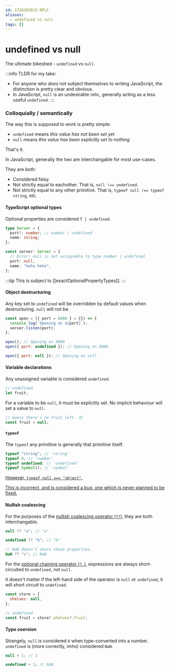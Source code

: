 ```yaml
---
id: 1726203812-NPLC
aliases:
  - undefined vs null
tags: []
---
```


# undefined vs null

The ultimate bikeshed - `undefined` vs `null`.

:::info TLDR for my take:
- For anyone who _does not_ subject themselves to writing JavaScript, the distinction is pretty clear and obvious.
- In JavaScript, `null` is an undesirable relic, generally acting as a less useful `undefined`.
:::

### Colloquially / semantically

The way this is _supposed_ to work is pretty simple:

- `undefined` means _this value has not been set yet_
- `null` means _this value has been explicitly set to nothing_

That's it.

In JavaScript, generally the two are interchangable for most use-cases.

They are both:

- Considered falsy.
- Not strictly equal to eachother. That is, `null !== undefined`.
- Not strictly equal to any other primitive. That is, `typeof null !== typeof string`, etc.

#### TypeScript optional types

Optional properties are considered `T | undefined`.

```ts
type Server = {
  port?: number; // number | undefined
  name: string;
};

const server: Server = {
  // Error! null is not assignable to type number | undefined
  port: null,
  name: "haha hehe",
};
```

:::tip
This is subject to [[exactOptionalPropertyTypes]].
:::

#### Object destructuring

Any key set to `undefined` will be overridden by default values when destructuring. `null` will not be.

```js
const open = ({ port = 8080 } = {}) => {
  console.log(`Opening on ${port}`);
  server.listen(port);
};

open(); // Opening on 8080
open({ port: undefined }); // Opening on 8080

open({ port: null }); // Opening on null
```

#### Variable declarations

Any unassigned variable is considered `undefined`.

```js
// undefined
let fruit;
```

For a variable to be `null`, it must be explicitly set. No implicit behaviour will set a value to `null`.

```js
// Guess there's no fruit left. 😢
const fruit = null;
```

#### `typeof`

The `typeof` any primitive is generally that primitive itself.

```js
typeof "string"; // 'string'
typeof 0; // 'number'
typeof undefined; // 'undefined'
typeof Symbol(); // 'symbol'
```

[However, `typeof null === "object"`.](https://2ality.com/2013/10/typeof-null.html)

[This is incorrect, and is considered a bug, one which is never planned to be fixed.](https://web.archive.org/web/20160331031419/http://wiki.ecmascript.org:80/doku.php?id=harmony:typeof_null)

#### Nullish coalescing

For the purposes of the [nullish coalescing operator (`??`)](https://developer.mozilla.org/en-US/docs/Web/JavaScript/Reference/Operators/Nullish_coalescing), they are both interchangable.

```js
null ?? "a"; // "a"

undefined ?? "b"; // "b"

// NaN doesn't share these properties.
NaN ?? "c"; // NaN
```

For the [optional chaining operator (`?.`)](https://developer.mozilla.org/en-US/docs/Web/JavaScript/Reference/Operators/Optional_chaining), expressions are always short-circuited to `undefined`, not `null`.

It doesn't matter if the left-hand side of the operator is `null` or `undefined`, it will short circuit to `undefined`.

```js
const store = {
  shelves: null,
};

// undefined
const fruit = store?.shelves?.fruit;
```

#### Type coersion

Strangely, `null` is considered `0` when type-converted into a number.
`undefined` is (more correctly, imho) considered `NaN`.

```js
null + 1; // 1

undefined + 1; // NaN
```
